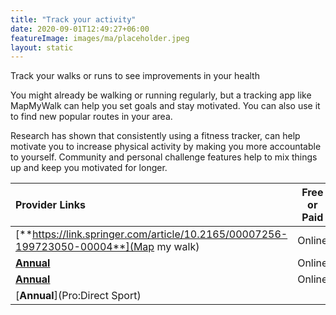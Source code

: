 ```yaml
---
title: "Track your activity"
date: 2020-09-01T12:49:27+06:00
featureImage: images/ma/placeholder.jpeg
layout: static
---
```


Track your walks or runs to see improvements in your health

You might already be walking or running regularly, but a tracking app like MapMyWalk can help you set goals and stay motivated. You can also use it to find new popular routes in your area.

Research has shown that consistently using a fitness tracker, can help motivate you to increase physical activity by making you more accountable to yourself. Community and personal challenge features help to mix things up and keep you motivated for longer.

| Provider Links      | Free or Paid  |  
| :-----------          | :--------------:      |  
| [**https://link.springer.com/article/10.2165/00007256-199723050-00004**](Map my walk) | Online | 
| [**Annual**](NHS) | Online | 
| [**Annual**](Strava) | Online | 
| [**Annual**](Pro:Direct Sport) |  | 
  

<br/><br/>






